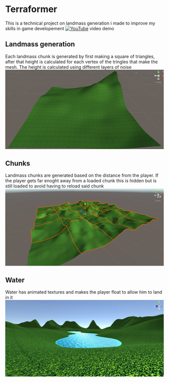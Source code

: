 # Terraformer
This is a technical project on landmass generation i made to improve my skills in game developement
[![YouTube](http://i.ytimg.com/vi/wOiGzxhrJIA/hqdefault.jpg)](https://www.youtube.com/watch?v=wOiGzxhrJIA)
video demo

## Landmass generation
Each landmass chunk is generated by first making a square of triangles, after that height is calculated for each vertex of the tringles that make the mesh.
The height is calculated using different layers of noise
![alt text](https://github.com/MatteoLecchi1/Terraformer/blob/main/Screenshots/AChunk.PNG?raw=true)

## Chunks
Landmass chunks are generated based on the distance from the player.
If the player gets far enoght away from a loaded chunk this is hidden but is still loaded to avoid having to reload said chunk
![alt text](https://github.com/MatteoLecchi1/Terraformer/blob/main/Screenshots/Chunks.PNG?raw=true)

## Water
Water has animated textures and makes the player float to allow him to land in it
![alt text](https://github.com/MatteoLecchi1/Terraformer/blob/main/Screenshots/FinalProduct.PNG?raw=true)
